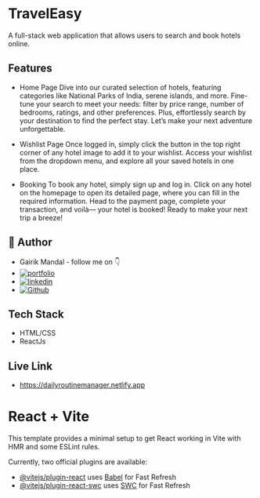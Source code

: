 
# TravelEasy

A full-stack web application that allows users to search and book hotels online. 


## Features
- Home Page
Dive into our curated selection of hotels, featuring categories like National Parks of India, serene islands, and more. Fine-tune your search to meet your needs: filter by price range, number of bedrooms, ratings, and other preferences. Plus, effortlessly search by your destination to find the perfect stay. Let’s make your next adventure unforgettable.

- Wishlist Page
Once logged in, simply click the button in the top right corner of any hotel image to add it to your wishlist. Access your wishlist from the dropdown menu, and explore all your saved hotels in one place.

- Booking
To book any hotel, simply sign up and log in. Click on any hotel on the homepage to open its detailed page, where you can fill in the required information. Head to the payment page, complete your transaction, and voilà— your hotel is booked! Ready to make your next trip a breeze! 



## 🔗 Author
-   Gairik Mandal - follow me on 👇
- [![portfolio](https://img.shields.io/badge/my_portfolio-000?style=for-the-badge&logo=ko-fi&logoColor=white)](https://katherineoelsner.com/)
- [![linkedin](https://img.shields.io/badge/linkedin-0A66C2?style=for-the-badge&logo=linkedin&logoColor=white)](https://www.linkedin.com/in/gairik-mandal-a38aa0171/)
- [![Github](https://img.shields.io/badge/github-1DA1F2?style=for-the-badge&logo=github&logoColor=white)](https://github.com/gairik99/)


##  Tech Stack
- HTML/CSS
- ReactJs
## Live Link

- https://dailyroutinemanager.netlify.app






# React + Vite

This template provides a minimal setup to get React working in Vite with HMR and some ESLint rules.

Currently, two official plugins are available:

- [@vitejs/plugin-react](https://github.com/vitejs/vite-plugin-react/blob/main/packages/plugin-react/README.md) uses [Babel](https://babeljs.io/) for Fast Refresh
- [@vitejs/plugin-react-swc](https://github.com/vitejs/vite-plugin-react-swc) uses [SWC](https://swc.rs/) for Fast Refresh
